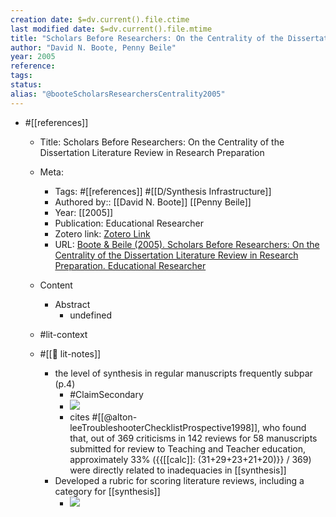 ```yaml
---
creation date: $=dv.current().file.ctime
last modified date: $=dv.current().file.mtime
title: "Scholars Before Researchers: On the Centrality of the Dissertation Literature Review in Research Preparation"
author: "David N. Boote, Penny Beile"
year: 2005
reference: 
tags: 
status: 
alias: "@booteScholarsResearchersCentrality2005"
---
```


-   #[[references]]
    -   Title: Scholars Before Researchers: On the Centrality of the Dissertation Literature Review in Research Preparation
    -   Meta:
        -   Tags: #[[references]] #[[D/Synthesis Infrastructure]]
        -   Authored by:: [[David N. Boote]] [[Penny Beile]]
        -   Year: [[2005]]
        -   Publication: Educational Researcher
        -   Zotero link: [Zotero Link](zotero://select/items/1_D4PXQ9UD)
        -   URL: [Boote & Beile (2005). Scholars Before Researchers: On the Centrality of the Dissertation Literature Review in Research Preparation. Educational Researcher](http://journals.sagepub.com/doi/10.3102/0013189X034006003)
    -   Content
        -   Abstract
            -   undefined
    -   #lit-context
        
    -   #[[📝 lit-notes]]
        -   the level of synthesis in regular manuscripts frequently subpar (p.4)
            -   #ClaimSecondary
            -   ![](https://firebasestorage.googleapis.com/v0/b/firescript-577a2.appspot.com/o/imgs%2Fapp%2Fmegacoglab%2FNbJN82GKeI.png?alt=media&token=94bb3cf6-b064-4fe9-a64b-7b03468bd692)
            -   cites #[[@alton-leeTroubleshooterChecklistProspective1998]], who found that, out of 369 criticisms in 142 reviews for 58 manuscripts submitted for review to Teaching and Teacher education, approximately 33% ({{[[calc]]: (31+29+23+21+20)}} / 369) were directly related to inadequacies in [[synthesis]]
        -   Developed a rubric for scoring literature reviews, including a category for [[synthesis]]
            -   ![](https://firebasestorage.googleapis.com/v0/b/firescript-577a2.appspot.com/o/imgs%2Fapp%2Fmegacoglab%2FyPK1uMfJyb?alt=media&token=4a2ebef2-85f1-48e7-b5a2-8a5ad89d5c4d)
